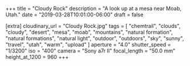 +++
title = "Cloudy Rock"
description = "A look up at a mesa near Moab, Utah."
date = "2019-03-28T10:01:00-06:00"
draft = false

[extra]
cloudinary_url = "Cloudy Rock.jpg"
tags = [
  "chemtrail",
  "clouds",
  "cloudy",
  "desert",
  "mesa",
  "moab",
  "mountains",
  "natural formation",
  "natural formations",
  "natural light",
  "outdoor",
  "outdoors",
  "sky",
  "sunny",
  "travel",
  "utah",
  "warm",
  "upload"
]
aperture = "4.0"
shutter_speed = "1/3200"
iso = "400"
camera = "Sony a7r II"
focal_length = "50.0 mm"
height_at_1200 = 960
+++
